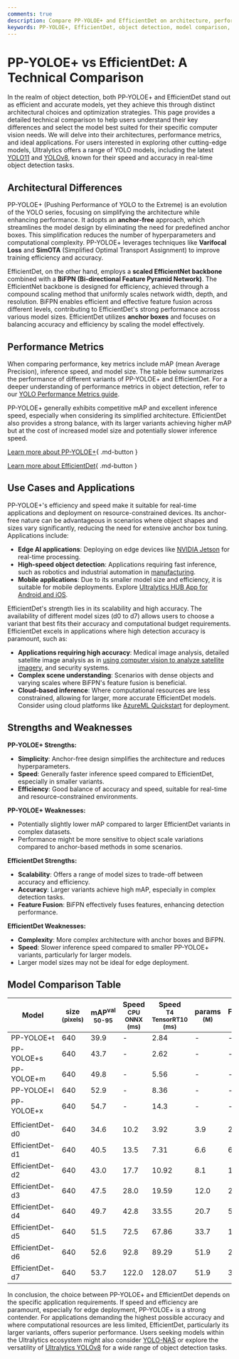 ```yaml
---
comments: true
description: Compare PP-YOLOE+ and EfficientDet on architecture, performance, and applications. Find the best model for your object detection needs.
keywords: PP-YOLOE+, EfficientDet, object detection, model comparison, computer vision, YOLO, EfficientNet, architecture analysis
---
```


# PP-YOLOE+ vs EfficientDet: A Technical Comparison

<script async src="https://cdn.jsdelivr.net/npm/chart.js@3.9.1/dist/chart.min.js"></script>
<script defer src="../../javascript/benchmark.js"></script>

<canvas id="modelComparisonChart" width="1024" height="400" active-models='["PP-YOLOE+", "EfficientDet"]'></canvas>

In the realm of object detection, both PP-YOLOE+ and EfficientDet stand out as efficient and accurate models, yet they achieve this through distinct architectural choices and optimization strategies. This page provides a detailed technical comparison to help users understand their key differences and select the model best suited for their specific computer vision needs. We will delve into their architectures, performance metrics, and ideal applications. For users interested in exploring other cutting-edge models, Ultralytics offers a range of YOLO models, including the latest [YOLO11](https://docs.ultralytics.com/models/yolo11/) and [YOLOv8](https://docs.ultralytics.com/models/yolov8/), known for their speed and accuracy in real-time object detection tasks.

## Architectural Differences

PP-YOLOE+ (Pushing Performance of YOLO to the Extreme) is an evolution of the YOLO series, focusing on simplifying the architecture while enhancing performance. It adopts an **anchor-free** approach, which streamlines the model design by eliminating the need for predefined anchor boxes. This simplification reduces the number of hyperparameters and computational complexity. PP-YOLOE+ leverages techniques like **Varifocal Loss** and **SimOTA** (Simplified Optimal Transport Assignment) to improve training efficiency and accuracy.

EfficientDet, on the other hand, employs a **scaled EfficientNet backbone** combined with a **BiFPN (Bi-directional Feature Pyramid Network)**. The EfficientNet backbone is designed for efficiency, achieved through a compound scaling method that uniformly scales network width, depth, and resolution. BiFPN enables efficient and effective feature fusion across different levels, contributing to EfficientDet's strong performance across various model sizes. EfficientDet utilizes **anchor boxes** and focuses on balancing accuracy and efficiency by scaling the model effectively.

## Performance Metrics

When comparing performance, key metrics include mAP (mean Average Precision), inference speed, and model size. The table below summarizes the performance of different variants of PP-YOLOE+ and EfficientDet. For a deeper understanding of performance metrics in object detection, refer to our [YOLO Performance Metrics guide](https://docs.ultralytics.com/guides/yolo-performance-metrics/).

PP-YOLOE+ generally exhibits competitive mAP and excellent inference speed, especially when considering its simplified architecture. EfficientDet also provides a strong balance, with its larger variants achieving higher mAP but at the cost of increased model size and potentially slower inference speed.

[Learn more about PP-YOLOE+](https://github.com/PaddlePaddle/PaddleDetection/tree/develop/configs/ppyoloe){ .md-button }

[Learn more about EfficientDet](https://github.com/google/automl/tree/master/efficientdet){ .md-button }

## Use Cases and Applications

PP-YOLOE+'s efficiency and speed make it suitable for real-time applications and deployment on resource-constrained devices. Its anchor-free nature can be advantageous in scenarios where object shapes and sizes vary significantly, reducing the need for extensive anchor box tuning. Applications include:

- **Edge AI applications**: Deploying on edge devices like [NVIDIA Jetson](https://docs.ultralytics.com/guides/nvidia-jetson/) for real-time processing.
- **High-speed object detection**: Applications requiring fast inference, such as robotics and industrial automation in [manufacturing](https://www.ultralytics.com/solutions/ai-in-manufacturing).
- **Mobile applications**: Due to its smaller model size and efficiency, it is suitable for mobile deployments. Explore [Ultralytics HUB App for Android and iOS](https://docs.ultralytics.com/hub/app/).

EfficientDet's strength lies in its scalability and high accuracy. The availability of different model sizes (d0 to d7) allows users to choose a variant that best fits their accuracy and computational budget requirements. EfficientDet excels in applications where high detection accuracy is paramount, such as:

- **Applications requiring high accuracy**: Medical image analysis, detailed satellite image analysis as in [using computer vision to analyze satellite imagery](https://www.ultralytics.com/blog/using-computer-vision-to-analyse-satellite-imagery), and security systems.
- **Complex scene understanding**: Scenarios with dense objects and varying scales where BiFPN's feature fusion is beneficial.
- **Cloud-based inference**: Where computational resources are less constrained, allowing for larger, more accurate EfficientDet models. Consider using cloud platforms like [AzureML Quickstart](https://docs.ultralytics.com/guides/azureml-quickstart/) for deployment.

## Strengths and Weaknesses

**PP-YOLOE+ Strengths:**

- **Simplicity**: Anchor-free design simplifies the architecture and reduces hyperparameters.
- **Speed**: Generally faster inference speed compared to EfficientDet, especially in smaller variants.
- **Efficiency**: Good balance of accuracy and speed, suitable for real-time and resource-constrained environments.

**PP-YOLOE+ Weaknesses:**

- Potentially slightly lower mAP compared to larger EfficientDet variants in complex datasets.
- Performance might be more sensitive to object scale variations compared to anchor-based methods in some scenarios.

**EfficientDet Strengths:**

- **Scalability**: Offers a range of model sizes to trade-off between accuracy and efficiency.
- **Accuracy**: Larger variants achieve high mAP, especially in complex detection tasks.
- **Feature Fusion**: BiFPN effectively fuses features, enhancing detection performance.

**EfficientDet Weaknesses:**

- **Complexity**: More complex architecture with anchor boxes and BiFPN.
- **Speed**: Slower inference speed compared to smaller PP-YOLOE+ variants, particularly for larger models.
- Larger model sizes may not be ideal for edge deployment.

## Model Comparison Table

| Model           | size<br><sup>(pixels) | mAP<sup>val<br>50-95 | Speed<br><sup>CPU ONNX<br>(ms) | Speed<br><sup>T4 TensorRT10<br>(ms) | params<br><sup>(M) | FLOPs<br><sup>(B) |
| --------------- | --------------------- | -------------------- | ------------------------------ | ----------------------------------- | ------------------ | ----------------- |
| PP-YOLOE+t      | 640                   | 39.9                 | -                              | 2.84                                | -                  | -                 |
| PP-YOLOE+s      | 640                   | 43.7                 | -                              | 2.62                                | -                  | -                 |
| PP-YOLOE+m      | 640                   | 49.8                 | -                              | 5.56                                | -                  | -                 |
| PP-YOLOE+l      | 640                   | 52.9                 | -                              | 8.36                                | -                  | -                 |
| PP-YOLOE+x      | 640                   | 54.7                 | -                              | 14.3                                | -                  | -                 |
|                 |                       |                      |                                |                                     |                    |                   |
| EfficientDet-d0 | 640                   | 34.6                 | 10.2                           | 3.92                                | 3.9                | 2.54              |
| EfficientDet-d1 | 640                   | 40.5                 | 13.5                           | 7.31                                | 6.6                | 6.1               |
| EfficientDet-d2 | 640                   | 43.0                 | 17.7                           | 10.92                               | 8.1                | 11.0              |
| EfficientDet-d3 | 640                   | 47.5                 | 28.0                           | 19.59                               | 12.0               | 24.9              |
| EfficientDet-d4 | 640                   | 49.7                 | 42.8                           | 33.55                               | 20.7               | 55.2              |
| EfficientDet-d5 | 640                   | 51.5                 | 72.5                           | 67.86                               | 33.7               | 130.0             |
| EfficientDet-d6 | 640                   | 52.6                 | 92.8                           | 89.29                               | 51.9               | 226.0             |
| EfficientDet-d7 | 640                   | 53.7                 | 122.0                          | 128.07                              | 51.9               | 325.0             |

In conclusion, the choice between PP-YOLOE+ and EfficientDet depends on the specific application requirements. If speed and efficiency are paramount, especially for edge deployment, PP-YOLOE+ is a strong contender. For applications demanding the highest possible accuracy and where computational resources are less limited, EfficientDet, particularly its larger variants, offers superior performance. Users seeking models within the Ultralytics ecosystem might also consider [YOLO-NAS](https://docs.ultralytics.com/models/yolo-nas/) or explore the versatility of [Ultralytics YOLOv8](https://www.ultralytics.com/yolo) for a wide range of object detection tasks.
